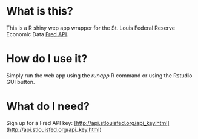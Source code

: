 # What is this?
This is a R shiny wep app wrapper for the St. Louis Federal Reserve Economic Data [Fred API](http://api.stlouisfed.org/).

# How do I use it?
Simply run the web app using the *runapp* R command or using the Rstudio GUI button.

# What do I need?
Sign up for a Fred API key: [http://api.stlouisfed.org/api_key.html](http://api.stlouisfed.org/api_key.html)
